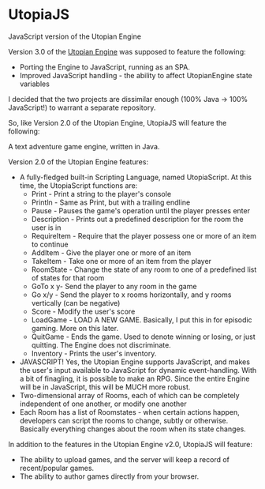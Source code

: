 UtopiaJS
========

JavaScript version of the Utopian Engine

Version 3.0 of the [Utopian Engine](https://github.com/phoenixfyre/UtopianEngine) was supposed to feature the following:

* Porting the Engine to JavaScript, running as an SPA.
* Improved JavaScript handling - the ability to affect UtopianEngine state variables

I decided that the two projects are dissimilar enough (100% Java -> 100% JavaScript!) to warrant a separate repository.

So, like Version 2.0 of the Utopian Engine, UtopiaJS will feature the following:

A text adventure game engine, written in Java.

Version 2.0 of the Utopian Engine features:

* A fully-fledged built-in Scripting Language, named UtopiaScript. At this time, the UtopiaScript functions are:
	* Print - Print a string to the player's console
	* Println - Same as Print, but with a trailing endline
	* Pause - Pauses the game's operation until the player presses enter
	* Description - Prints out a predefined description for the room the user is in
	* RequireItem - Require that the player possess one or more of an item to continue
	* AddItem - Give the player one or more of an item
	* TakeItem - Take one or more of an item from the player
	* RoomState - Change the state of any room to one of a predefined list of states for that room
	* GoTo x y- Send the player to any room in the game
	* Go x/y - Send the player to x rooms horizontally, and y rooms vertically (can be negative)
	* Score - Modify the user's score
	* LoadGame - LOAD A NEW GAME. Basically, I put this in for episodic gaming. More on this later.
	* QuitGame - Ends the game. Used to denote winning or losing, or just quitting. The Engine does not discriminate.
	* Inventory - Prints the user's inventory.
* JAVASCRIPT! Yes, the Utopian Engine supports JavaScript, and makes the user's input available to JavaScript for dynamic event-handling. With a bit of finagling, it is possible to make an RPG. Since the entire Engine will be in JavaScript, this will be MUCH more robust.
* Two-dimensional array of Rooms, each of which can be completely independent of one another, or modify one another
* Each Room has a list of Roomstates - when certain actions happen, developers can script the rooms to change, subtly or otherwise. Basically everything changes about the room when its state changes.

In addition to the features in the Utopian Engine v2.0, UtopiaJS will feature:

* The ability to upload games, and the server will keep a record of recent/popular games.
* The ability to author games directly from your browser.
